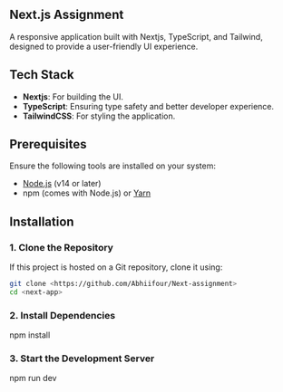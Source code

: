 ## Next.js Assignment

A responsive  application built with Nextjs, TypeScript, and Tailwind, designed to provide a user-friendly UI experience. 

## **Tech Stack**
- **Nextjs**: For building the UI.
- **TypeScript**: Ensuring type safety and better developer experience.
- **TailwindCSS**: For styling the application.

## Prerequisites

Ensure the following tools are installed on your system:
- [Node.js](https://nodejs.org) (v14 or later)
- npm (comes with Node.js) or [Yarn](https://yarnpkg.com)



## Installation

### 1. Clone the Repository
If this project is hosted on a Git repository, clone it using:
```bash
git clone <https://github.com/Abhiifour/Next-assignment>
cd <next-app>

```

### 2. Install Dependencies

npm install


### 3. Start the Development Server

npm run dev